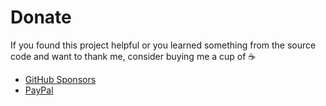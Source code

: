 # Donate

If you found this project helpful or you learned something from the source code and want to thank me, consider buying me a cup of ☕

* [GitHub Sponsors](https://github.com/sponsors/sandipkalola)
* [PayPal](https://paypal.me/sandipkalola)

